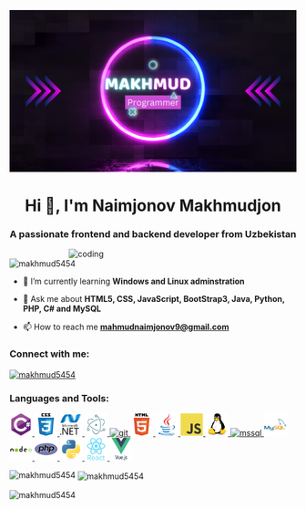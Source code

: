 ![logo](https://github.com/Makhmud5454/Makhmud5454/blob/main/github_banner.png)
<h1 align="center">Hi 👋, I'm Naimjonov Makhmudjon</h1>
<h3 align="center">A passionate frontend and backend developer from Uzbekistan</h3>

<img align="right" alt="coding" width="400px" src="https://www.google.com/url?sa=i&url=https%3A%2F%2Ftenor.com%2Fview%2Fprogrammer-rounded-edges-gif-26214286&psig=AOvVaw1spuiA7H_jo0_t37tV1zE5&ust=1687445298413000&source=images&cd=vfe&ved=0CBEQjRxqFwoTCMjK9t7N1P8CFQAAAAAdAAAAABAH">

<p align="left"> <img src="https://komarev.com/ghpvc/?username=makhmud5454&label=Profile%20views&color=0e75b6&style=flat" alt="makhmud5454" /> </p>

- 🌱 I’m currently learning **Windows and Linux adminstration**

- 💬 Ask me about **HTML5, CSS, JavaScript, BootStrap3, Java, Python, PHP, C# and MySQL**

- 📫 How to reach me **mahmudnaimjonov9@gmail.com**

<h3 align="left">Connect with me:</h3>
<p align="left">
<a href="https://instagram.com/makhmud5454" target="blank"><img align="center" src="https://raw.githubusercontent.com/rahuldkjain/github-profile-readme-generator/master/src/images/icons/Social/instagram.svg" alt="makhmud5454" height="30" width="40" /></a>
</p>

<h3 align="left">Languages and Tools:</h3>
<p align="left"> <a href="https://www.w3schools.com/cs/" target="_blank" rel="noreferrer"> <img src="https://raw.githubusercontent.com/devicons/devicon/master/icons/csharp/csharp-original.svg" alt="csharp" width="40" height="40"/> </a> <a href="https://www.w3schools.com/css/" target="_blank" rel="noreferrer"> <img src="https://raw.githubusercontent.com/devicons/devicon/master/icons/css3/css3-original-wordmark.svg" alt="css3" width="40" height="40"/> </a> <a href="https://dotnet.microsoft.com/" target="_blank" rel="noreferrer"> <img src="https://raw.githubusercontent.com/devicons/devicon/master/icons/dot-net/dot-net-original-wordmark.svg" alt="dotnet" width="40" height="40"/> </a> <a href="https://www.electronjs.org" target="_blank" rel="noreferrer"> <img src="https://raw.githubusercontent.com/devicons/devicon/master/icons/electron/electron-original.svg" alt="electron" width="40" height="40"/> </a> <a href="https://git-scm.com/" target="_blank" rel="noreferrer"> <img src="https://www.vectorlogo.zone/logos/git-scm/git-scm-icon.svg" alt="git" width="40" height="40"/> </a> <a href="https://www.w3.org/html/" target="_blank" rel="noreferrer"> <img src="https://raw.githubusercontent.com/devicons/devicon/master/icons/html5/html5-original-wordmark.svg" alt="html5" width="40" height="40"/> </a> <a href="https://www.java.com" target="_blank" rel="noreferrer"> <img src="https://raw.githubusercontent.com/devicons/devicon/master/icons/java/java-original.svg" alt="java" width="40" height="40"/> </a> <a href="https://developer.mozilla.org/en-US/docs/Web/JavaScript" target="_blank" rel="noreferrer"> <img src="https://raw.githubusercontent.com/devicons/devicon/master/icons/javascript/javascript-original.svg" alt="javascript" width="40" height="40"/> </a> <a href="https://www.linux.org/" target="_blank" rel="noreferrer"> <img src="https://raw.githubusercontent.com/devicons/devicon/master/icons/linux/linux-original.svg" alt="linux" width="40" height="40"/> </a> <a href="https://www.microsoft.com/en-us/sql-server" target="_blank" rel="noreferrer"> <img src="https://www.svgrepo.com/show/303229/microsoft-sql-server-logo.svg" alt="mssql" width="40" height="40"/> </a> <a href="https://www.mysql.com/" target="_blank" rel="noreferrer"> <img src="https://raw.githubusercontent.com/devicons/devicon/master/icons/mysql/mysql-original-wordmark.svg" alt="mysql" width="40" height="40"/> </a> <a href="https://nodejs.org" target="_blank" rel="noreferrer"> <img src="https://raw.githubusercontent.com/devicons/devicon/master/icons/nodejs/nodejs-original-wordmark.svg" alt="nodejs" width="40" height="40"/> </a> <a href="https://www.php.net" target="_blank" rel="noreferrer"> <img src="https://raw.githubusercontent.com/devicons/devicon/master/icons/php/php-original.svg" alt="php" width="40" height="40"/> </a> <a href="https://www.python.org" target="_blank" rel="noreferrer"> <img src="https://raw.githubusercontent.com/devicons/devicon/master/icons/python/python-original.svg" alt="python" width="40" height="40"/> </a> <a href="https://reactjs.org/" target="_blank" rel="noreferrer"> <img src="https://raw.githubusercontent.com/devicons/devicon/master/icons/react/react-original-wordmark.svg" alt="react" width="40" height="40"/> </a> <a href="https://vuejs.org/" target="_blank" rel="noreferrer"> <img src="https://raw.githubusercontent.com/devicons/devicon/master/icons/vuejs/vuejs-original-wordmark.svg" alt="vuejs" width="40" height="40"/> </a> </p>

<p><img align="left" src="https://github-readme-stats.vercel.app/api/top-langs?username=makhmud5454&show_icons=true&locale=en&layout=compact" alt="makhmud5454" /></p>

<p>&nbsp;<img align="center" src="https://github-readme-stats.vercel.app/api?username=makhmud5454&show_icons=true&locale=en" alt="makhmud5454" /></p>

<p><img align="center" src="https://github-readme-streak-stats.herokuapp.com/?user=makhmud5454&" alt="makhmud5454" /></p>
